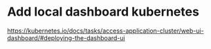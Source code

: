 # Add local dashboard kubernetes

https://kubernetes.io/docs/tasks/access-application-cluster/web-ui-dashboard/#deploying-the-dashboard-ui